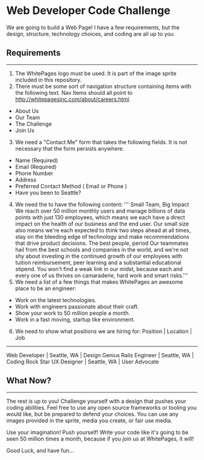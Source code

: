 # Web Developer Code Challenge

We are going to build a Web Page!  I have a few requirements, but the design, structure, technology choices, and coding are all up to you.

## Requirements
__________________

1. The WhitePages logo must be used.  It is part of the image sprite included in this repository.
2. There must be some sort of navigation structure containing items with the following text. Nav Items should all point to http://whitepagesinc.com/about/careers.html.
  * About Us
  * Our Team
  * The Challenge
  * Join Us
3. We need a "Contact Me" form that takes the following fields.  It is not necessary that the form persists anywhere.
  * Name (Required)
  * Email (Required)
  * Phone Number
  * Address
  * Preferred Contact Method ( Email or Phone )
  * Have you been to Seattle?
4. We need the to have the following content:
''' Small Team, Big Impact
 We reach over 50 million monthly users and manage billions of data points with just 130 employees, which means we each have a direct impact on the health of our business and the end user. Our small size also means we're each expected to think two steps ahead at all times, stay on the bleeding edge of technology and make recommendations that drive product decisions.
The best people, period
Our teammates hail from the best schools and companies in the world, and we're not shy about investing in the continued growth of our employees with tuition reimbursement, peer learning and a substantial educational stipend. You won't find a weak link in our midst, because each and every one of us thrives on camaraderie, hard work and smart risks.'''
5. We need a list of a few things that makes WhitePages an awesome place to be an engineer:
  * Work on the latest technologies.
  * Work with engineers passionate about their craft.
  * Show your work to 50 million people a month.
  * Work in a fast moving, startup like environment.
6. We need to show what positions we are hiring for:
  Position        | Location     | Job
  -------------------------------------
  Web Developer   | Seattle, WA  | Design Genius
  Rails Engineer  | Seattle, WA  | Coding Rock Star
  UX Designer     | Seattle, WA  | User Advocate

## What Now?
__________________

The rest is up to you!  Challenge yourself with a design that pushes your coding abilities.  Feel free to use any open source frameworks or tooling you would like, but be prepared to defend your choices.  You can use any images provided in the sprite, media you create, or fair use media.

Use your imagination! Push yourself! Write your code like it's going to be seen 50 million times a month, because if you join us at WhitePages, it will!

Good Luck, and have fun...


